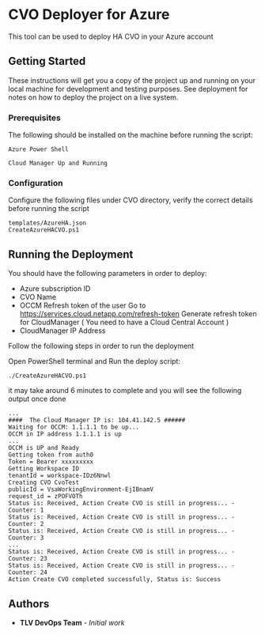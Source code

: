# CVO Deployer for Azure

This tool can be used to deploy HA CVO in your Azure account

## Getting Started

These instructions will get you a copy of the project up and running on your local machine for development and testing purposes. See deployment for notes on how to deploy the project on a live system.

### Prerequisites

The following should be installed on the machine before running the script:

```
Azure Power Shell
```

```
Cloud Manager Up and Running
```

### Configuration

Configure the following files under CVO directory, verify the correct details before running the script

```
templates/AzureHA.json
CreateAzureHACVO.ps1
```

## Running the Deployment


You should have the following parameters in order to deploy:

* Azure subscription ID
* CVO Name
* OCCM Refresh token of the user Go to https://services.cloud.netapp.com/refresh-token
  Generate refresh token for CloudManager ( You need to have a Cloud Central Account )
* CloudManager IP Address



Follow the following steps in order to run the deployment

Open PowerShell terminal and Run the deploy script:

```
./CreateAzureHACVO.ps1
```

it may take around 6 minutes to complete and you will see the following output once done

```
...
####  The Cloud Manager IP is: 104.41.142.5 ######
Waiting for OCCM: 1.1.1.1 to be up...
OCCM in IP address 1.1.1.1 is up
...
OCCM is UP and Ready
Getting token from auth0
Token = Bearer xxxxxxxxx
Getting Workspace ID
tenantId = workspace-IDz6Nnwl
Creating CVO CvoTest
publicId = VsaWorkingEnvironment-EjIBnamV
request_id = zPOFVOTh
Status is: Received, Action Create CVO is still in progress... - Counter: 1
Status is: Received, Action Create CVO is still in progress... - Counter: 2
Status is: Received, Action Create CVO is still in progress... - Counter: 3
...
Status is: Received, Action Create CVO is still in progress... - Counter: 23
Status is: Received, Action Create CVO is still in progress... - Counter: 24
Action Create CVO completed successfully, Status is: Success

```

## Authors

* **TLV DevOps Team** - *Initial work*
